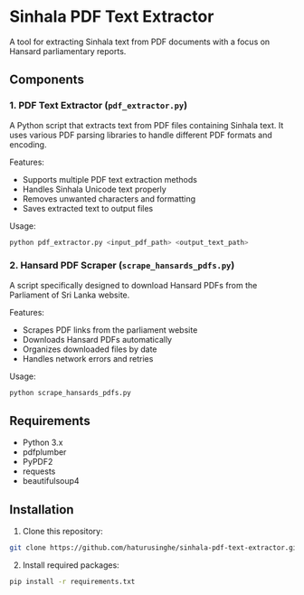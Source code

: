 # Sinhala PDF Text Extractor

A tool for extracting Sinhala text from PDF documents with a focus on Hansard parliamentary reports.

## Components

### 1. PDF Text Extractor (`pdf_extractor.py`)

A Python script that extracts text from PDF files containing Sinhala text. It uses various PDF parsing libraries to handle different PDF formats and encoding.

Features:
- Supports multiple PDF text extraction methods
- Handles Sinhala Unicode text properly
- Removes unwanted characters and formatting
- Saves extracted text to output files

Usage:
```bash
python pdf_extractor.py <input_pdf_path> <output_text_path>
```

### 2. Hansard PDF Scraper (`scrape_hansards_pdfs.py`)

A script specifically designed to download Hansard PDFs from the Parliament of Sri Lanka website.

Features:
- Scrapes PDF links from the parliament website
- Downloads Hansard PDFs automatically
- Organizes downloaded files by date
- Handles network errors and retries

Usage:
```bash
python scrape_hansards_pdfs.py
```

## Requirements

- Python 3.x
- pdfplumber
- PyPDF2
- requests
- beautifulsoup4

## Installation

1. Clone this repository:
```bash
git clone https://github.com/haturusinghe/sinhala-pdf-text-extractor.git
```

2. Install required packages:
```bash
pip install -r requirements.txt
```
